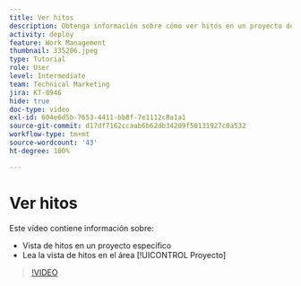 ```yaml
---
title: Ver hitos
description: Obtenga información sobre cómo ver hitos en un proyecto de  [!DNL  Workfront] , además de usar la vista de hitos en el área [!UICONTROL Proyecto].
activity: deploy
feature: Work Management
thumbnail: 335206.jpeg
type: Tutorial
role: User
level: Intermediate
team: Technical Marketing
jira: KT-8946
hide: true
doc-type: video
exl-id: 604e6d5b-7653-4411-bb8f-7e1112c8a1a1
source-git-commit: d17df7162ccaab6b62db34209f50131927c0a532
workflow-type: tm+mt
source-wordcount: '43'
ht-degree: 100%

---
```


# Ver hitos

Este vídeo contiene información sobre:

* Vista de hitos en un proyecto específico
* Lea la vista de hitos en el área [!UICONTROL Proyecto]

>[!VIDEO](https://video.tv.adobe.com/v/3415900/?quality=12&learn=on&enablevpops&captions=spa)
